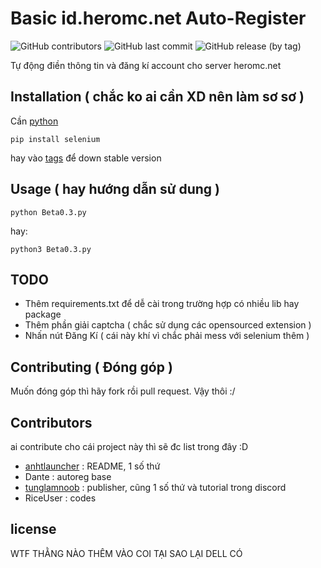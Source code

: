 # Basic id.heromc.net Auto-Register
![GitHub contributors](https://img.shields.io/github/contributors/tunglamnoob/Auto-Register-Heromc)
![GitHub last commit](https://img.shields.io/github/last-commit/tunglamnoob/Auto-Register-Heromc)
![GitHub release (by tag)](https://img.shields.io/github/downloads/tunglamnoob/Auto-Register-Heromc/Beta/total)

Tự động điền thông tin và đăng kí account cho server heromc.net

## Installation ( chắc ko ai cần XD nên làm sơ sơ )

Cần [python](https://www.python.org/downloads/)

```
pip install selenium
```

hay vào [tags](https://github.com/tunglamnoob/Auto-Register-Heromc/tags) để down stable version

## Usage ( hay hướng dẫn sử dung )

```
python Beta0.3.py
```

hay:

```
python3 Beta0.3.py
```

## TODO

- Thêm requirements.txt để dễ cài trong trường hợp có nhiều lib hay package
- Thêm phần giải captcha ( chắc sử dụng các opensourced extension )
- Nhấn nút Đăng Kí ( cái này khí vì chắc phải mess với selenium thêm )

## Contributing ( Đóng góp )

Muốn đóng góp thì hãy fork rồi pull request. Vậy thôi :/

## Contributors

ai contribute cho cái project này thì sẽ đc list trong đây :D

- [anhtlauncher](https://github.com/anhtlauncher) : README, 1 số thứ
- Dante : autoreg base
- [tunglamnoob](https://github.com/tunglamnoob) : publisher, cũng 1 số thứ và tutorial trong discord
- RiceUser : codes

## license 

WTF THẰNG NÀO THÊM VÀO COI TẠI SAO LẠI DELL CÓ
